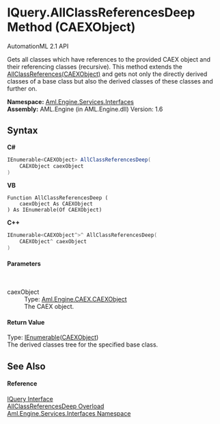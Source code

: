 # IQuery.AllClassReferencesDeep Method (CAEXObject)
AutomationML 2.1 API 

Gets all classes which have references to the provided CAEX object and their referencing classes (recursive). This method extends the <a href="M_Aml_Engine_Services_Interfaces_IQuery_AllClassReferences_1">AllClassReferences(CAEXObject)</a> and gets not only the directly derived classes of a base class but also the derived classes of these classes and further on.

**Namespace:**&nbsp;<a href="N_Aml_Engine_Services_Interfaces">Aml.Engine.Services.Interfaces</a><br />**Assembly:**&nbsp;AML.Engine (in AML.Engine.dll) Version: 1.6

## Syntax

**C#**<br />
``` C#
IEnumerable<CAEXObject> AllClassReferencesDeep(
	CAEXObject caexObject
)
```

**VB**<br />
``` VB
Function AllClassReferencesDeep ( 
	caexObject As CAEXObject
) As IEnumerable(Of CAEXObject)
```

**C++**<br />
``` C++
IEnumerable<CAEXObject^>^ AllClassReferencesDeep(
	CAEXObject^ caexObject
)
```


#### Parameters
&nbsp;<dl><dt>caexObject</dt><dd>Type: <a href="T_Aml_Engine_CAEX_CAEXObject">Aml.Engine.CAEX.CAEXObject</a><br />The CAEX object.</dd></dl>

#### Return Value
Type: <a href="https://docs.microsoft.com/dotnet/api/system.collections.generic.ienumerable-1" target="_parent" rel="noopener noreferrer">IEnumerable</a>(<a href="T_Aml_Engine_CAEX_CAEXObject">CAEXObject</a>)<br />The derived classes tree for the specified base class.

## See Also


#### Reference
<a href="T_Aml_Engine_Services_Interfaces_IQuery">IQuery Interface</a><br /><a href="Overload_Aml_Engine_Services_Interfaces_IQuery_AllClassReferencesDeep">AllClassReferencesDeep Overload</a><br /><a href="N_Aml_Engine_Services_Interfaces">Aml.Engine.Services.Interfaces Namespace</a><br />